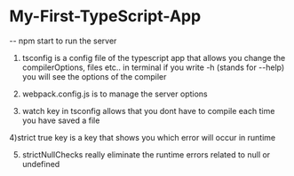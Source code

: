 # My-First-TypeScript-App

-- npm start to run the server

1) tsconfig is a config file of the typescript app that allows you change the compilerOptions, files etc.. in terminal if you write -h (stands for --help) you will see the options of the compiler

2) webpack.config.js is to manage the server options

3) watch key in tsconfig allows that you dont have to compile each time you have saved a file

4)strict true key is a key that shows you which error will occur in runtime  

5) strictNullChecks really eliminate the runtime errors related to null or undefined